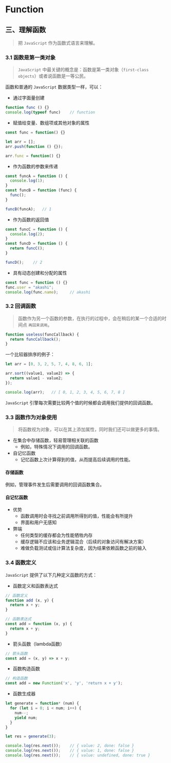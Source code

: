 # Function

## 三、理解函数

> 把 `JavaScript` 作为函数式语言来理解。

### 3.1 函数是第一类对象

> `JavaScript` 中最关键的概念是：函数是第一类对象（`first-class objects`）或者说函数是一等公民。

函数和普通的 `JavaScript` 数据类型一样，可以：

- 通过字面量创建

```js
function func () {}
console.log(typeof func)    // function
```

- 赋值给变量、数组项或其他对象的属性

```js
const func = function() {}

let arr = [];
arr.push(function () {});

arr.func = function() {}
```

- 作为函数的参数来传递

```js
const funcA = function () {
  console.log(1);
}
const funcB = function (func) {
  func();
}

funcB(funcA);   // 1
```

- 作为函数的返回值

```js
const funcC = function () {
  console.log(2);
}
const funcD = function () {
  return funcC();
}

funcD();    // 2
```

- 具有动态创建和分配的属性

```js
const func = function () {}
func.user = "akashi";
console.log(func.name);     // akashi
```

### 3.2 回调函数

> 函数作为另一个函数的参数，在执行的过程中，会在稍后的某一个合适的时间点 `再回来调用`。

```js
function useless(funcCallback) {
  return funcCallback();
}
```

一个比较器排序的例子：

```js
let arr = [0, 3, 2, 5, 7, 4, 8, 6, 1];

arr.sort((value1, value2) => {
  return value1 - value2;
});

console.log(arr);   // [ 0, 1, 2, 3, 4, 5, 6, 7, 8 ]
```

`JavaScript` 引擎每次需要比较两个值的时候都会调用我们提供的回调函数。

### 3.3 函数作为对象使用

> 将函数视为对象，可以在其上添加属性，同时我们还可以做更多的事情。

- 在集合中存储函数，轻易管理相关联的函数
  - 例如，特殊情况下调用的回调函数。
- 自记忆函数
  - 记忆函数上次计算得到的值，从而提高后续调用的性能。

#### 存储函数

例如，管理事件发生后需要调用的回调函数集合。

#### 自记忆函数

- 优势
  - 函数调用时会寻找之前调用所得到的值，性能会有所提升
  - 界面和用户无感知
- 弊端
  - 任何类型的缓存都会为性能牺牲内存
  - 缓存逻辑不应该和业务逻辑混合（后续的对象访问有解决方案）
  - 难做负载测试或估计算法复杂度，因为结果依赖函数之前的输入

### 3.4 函数定义

`JavaScript` 提供了以下几种定义函数的方式：

- 函数定义和函数表达式

```js
// 函数定义
function add (x, y) {
  return x + y;
}

// 函数表达式
const add = function (x, y) {
  return x + y;
}
```

- 箭头函数（lambda函数）

```js
// 箭头函数
const add = (x, y) => x + y;
```

- 函数构造函数

```js
// 构造函数
const add = new Function('x', 'y', 'return x + y');
```

- 函数生成器

```js
let generate = function* (num) {
  for (let i = 0; i < num; i++) {
    num--;
    yield num;
  }
}

let res = generate(3);

console.log(res.next());    // { value: 2, done: false }
console.log(res.next());    // { value: 1, done: false }
console.log(res.next());    // { value: undefined, done: true }
```
